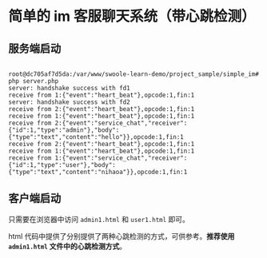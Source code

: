 # 简单的 im 客服聊天系统（带心跳检测）

## 服务端启动

```shell

root@dc705af7d5da:/var/www/swoole-learn-demo/project_sample/simple_im# php server.php
server: handshake success with fd1
receive from 1:{"event":"heart_beat"},opcode:1,fin:1
server: handshake success with fd2
receive from 2:{"event":"heart_beat"},opcode:1,fin:1
receive from 1:{"event":"heart_beat"},opcode:1,fin:1
receive from 2:{"event":"service_chat","receiver":{"id":1,"type":"admin"},"body":{"type":"text","content":"hello"}},opcode:1,fin:1
receive from 2:{"event":"heart_beat"},opcode:1,fin:1
receive from 1:{"event":"heart_beat"},opcode:1,fin:1
receive from 1:{"event":"service_chat","receiver":{"id":1,"type":"user"},"body":{"type":"text","content":"nihaoa"}},opcode:1,fin:1

```

## 客户端启动

只需要在浏览器中访问 `admin1.html` 和 `user1.html` 即可。

html 代码中提供了分别提供了两种心跳检测的方式，可供参考。**推荐使用 `admin1.html` 文件中的心跳检测方式**。
